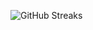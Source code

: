 ![GitHub Streaks](https://github-streaks-mqc9.onrender.com/streak/happilli/image?theme=midnight&cache_bust=1743709520&lang=ja)
